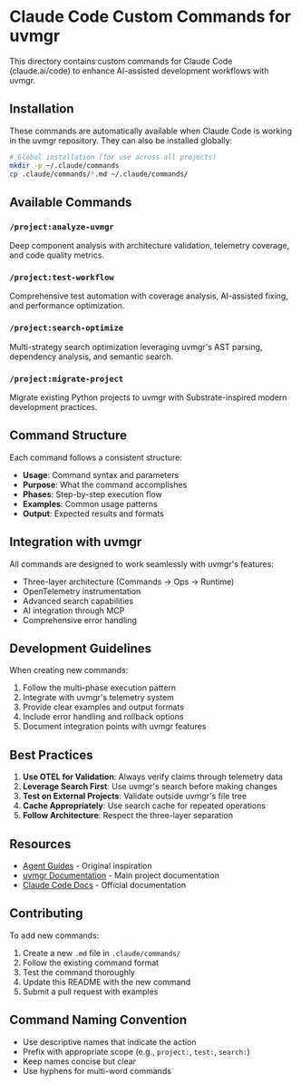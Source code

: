 # Claude Code Custom Commands for uvmgr

This directory contains custom commands for Claude Code (claude.ai/code) to enhance AI-assisted development workflows with uvmgr.

## Installation

These commands are automatically available when Claude Code is working in the uvmgr repository. They can also be installed globally:

```bash
# Global installation (for use across all projects)
mkdir -p ~/.claude/commands
cp .claude/commands/*.md ~/.claude/commands/
```

## Available Commands

### `/project:analyze-uvmgr`
Deep component analysis with architecture validation, telemetry coverage, and code quality metrics.

### `/project:test-workflow`
Comprehensive test automation with coverage analysis, AI-assisted fixing, and performance optimization.

### `/project:search-optimize`
Multi-strategy search optimization leveraging uvmgr's AST parsing, dependency analysis, and semantic search.

### `/project:migrate-project`
Migrate existing Python projects to uvmgr with Substrate-inspired modern development practices.

## Command Structure

Each command follows a consistent structure:
- **Usage**: Command syntax and parameters
- **Purpose**: What the command accomplishes
- **Phases**: Step-by-step execution flow
- **Examples**: Common usage patterns
- **Output**: Expected results and formats

## Integration with uvmgr

All commands are designed to work seamlessly with uvmgr's features:
- Three-layer architecture (Commands → Ops → Runtime)
- OpenTelemetry instrumentation
- Advanced search capabilities
- AI integration through MCP
- Comprehensive error handling

## Development Guidelines

When creating new commands:
1. Follow the multi-phase execution pattern
2. Integrate with uvmgr's telemetry system
3. Provide clear examples and output formats
4. Include error handling and rollback options
5. Document integration points with uvmgr features

## Best Practices

1. **Use OTEL for Validation**: Always verify claims through telemetry data
2. **Leverage Search First**: Use uvmgr's search before making changes
3. **Test on External Projects**: Validate outside uvmgr's file tree
4. **Cache Appropriately**: Use search cache for repeated operations
5. **Follow Architecture**: Respect the three-layer separation

## Resources

- [Agent Guides](https://github.com/tokenbender/agent-guides) - Original inspiration
- [uvmgr Documentation](../CLAUDE.md) - Main project documentation
- [Claude Code Docs](https://docs.anthropic.com/en/docs/claude-code) - Official documentation

## Contributing

To add new commands:
1. Create a new `.md` file in `.claude/commands/`
2. Follow the existing command format
3. Test the command thoroughly
4. Update this README with the new command
5. Submit a pull request with examples

## Command Naming Convention

- Use descriptive names that indicate the action
- Prefix with appropriate scope (e.g., `project:`, `test:`, `search:`)
- Keep names concise but clear
- Use hyphens for multi-word commands